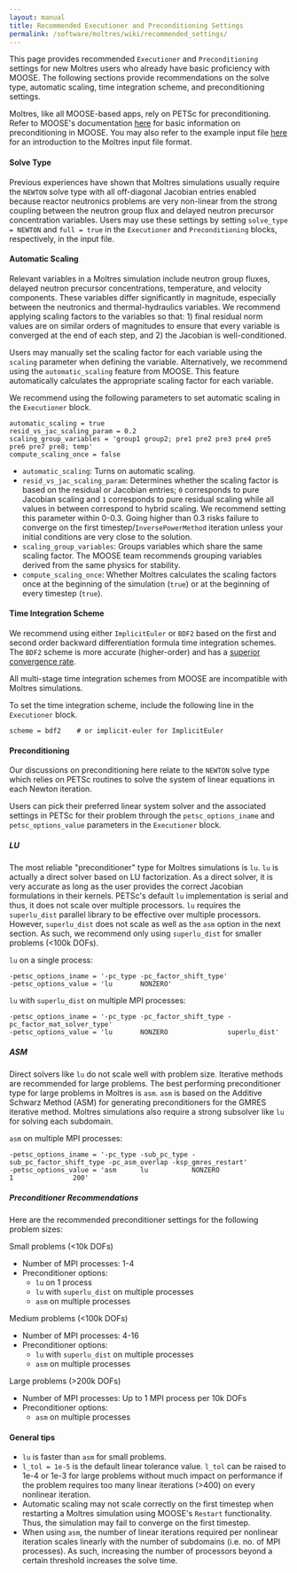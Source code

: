 ```yaml
---
layout: manual
title: Recommended Executioner and Preconditioning Settings
permalink: /software/moltres/wiki/recommended_settings/
---
```


This page provides recommended `Executioner` and `Preconditioning`
settings for new Moltres users who already have basic proficiency with MOOSE. The
following sections provide recommendations on the solve type, automatic scaling, time
integration scheme, and preconditioning settings.

Moltres, like all MOOSE-based apps, rely on PETSc for preconditioning. Refer to MOOSE's
documentation
[here](https://mooseframework.inl.gov/syntax/Preconditioning/index.html) for
basic information on preconditioning in MOOSE. You may also refer to the example input file
[here](http://arfc.github.io/software/moltres/wiki/input_example/) for an introduction
to the Moltres input file format.

#### Solve Type

Previous experiences have shown that Moltres simulations usually require the `NEWTON`
solve type with all off-diagonal Jacobian entries enabled because reactor neutronics
problems are very non-linear from the strong coupling between the neutron group flux
and delayed neutron precursor concentration variables. Users may use these settings by
setting `solve_type = NEWTON` and `full = true` in the `Executioner` and
`Preconditioning` blocks, respectively, in the input file.

#### Automatic Scaling

Relevant variables in a Moltres simulation include neutron group fluxes, delayed neutron
precursor concentrations, temperature, and velocity components. These variables differ
significantly in magnitude, especially between the neutronics and thermal-hydraulics
variables. We recommend applying scaling factors to the variables so that: 1)
final residual norm values are on similar orders of magnitudes to ensure that every
variable is converged at the end of each step, and 2) the Jacobian is well-conditioned.

Users may manually set the scaling factor for each variable using the `scaling` parameter
when defining the variable. Alternatively, we recommend using the `automatic_scaling`
feature from MOOSE. This feature automatically calculates the appropriate scaling factor
for each variable.

We recommend using the following parameters to set automatic scaling in the `Executioner` block.

```
automatic_scaling = true
resid_vs_jac_scaling_param = 0.2
scaling_group_variables = 'group1 group2; pre1 pre2 pre3 pre4 pre5 pre6 pre7 pre8; temp'
compute_scaling_once = false
```

- `automatic_scaling`: Turns on automatic scaling.
- `resid_vs_jac_scaling_param`: Determines whether the scaling factor is based on
the residual or Jacobian entries; `0` corresponds to pure Jacobian scaling and `1` corresponds
to pure residual scaling while all values in between correspond to hybrid scaling. We recommend
setting this parameter within 0-0.3. Going higher than 0.3 risks failure to converge on the
first timestep/`InversePowerMethod` iteration unless your initial conditions are very close
to the solution.
- `scaling_group_variables`: Groups variables which share the same scaling factor.
The MOOSE team recommends grouping variables derived from the same physics for stability.
- `compute_scaling_once`: Whether Moltres calculates the scaling factors once at the beginning
of the simulation (`true`) or at the beginning of every timestep (`true`).

#### Time Integration Scheme

We recommend using either `ImplicitEuler` or `BDF2` based on the first and second order backward
differentiation formula time integration schemes. The `BDF2` scheme is more accurate
(higher-order) and has a
[superior convergence rate](https://mooseframework.inl.gov/workshop/#/33/4).

All multi-stage time integration schemes from MOOSE are incompatible with Moltres simulations.

To set the time integration scheme, include the following line in the `Executioner` block.

```
scheme = bdf2    # or implicit-euler for ImplicitEuler
```

#### Preconditioning

Our discussions on preconditioning here relate to the `NEWTON` solve type which relies on PETSc
routines to solve the system of linear equations in each Newton iteration.

Users can pick their preferred linear system solver and the associated settings in PETSc for their
problem through the `petsc_options_iname` and `petsc_options_value` parameters in the
`Executioner` block.

##### LU

The most reliable "preconditioner" type for Moltres simulations is `lu`. `lu` is actually a direct
solver based on LU
factorization. As a direct solver, it is very accurate as long as the user provides the correct
Jacobian formulations in their kernels. PETSc's default `lu` implementation is serial and thus,
it does not scale over multiple processors. `lu` requires the `superlu_dist` parallel library to
be effective over multiple processors. However, `superlu_dist` does not scale as well as the `asm`
option in the next section. As such, we recommend only using `superlu_dist` for smaller problems
(<100k DOFs).

`lu` on a single process:
```
-petsc_options_iname = '-pc_type -pc_factor_shift_type'
-petsc_options_value = 'lu       NONZERO'
```

`lu` with `superlu_dist` on multiple MPI processes:
```
-petsc_options_iname = '-pc_type -pc_factor_shift_type -pc_factor_mat_solver_type'
-petsc_options_value = 'lu       NONZERO               superlu_dist'
```

##### ASM

Direct solvers like `lu` do not scale well with problem size. Iterative methods are recommended
for large problems. The best performing preconditioner type for large problems in Moltres is
`asm`. `asm` is based on the Additive Schwarz Method (ASM) for generating preconditioners for the
GMRES iterative method. Moltres simulations also require a strong subsolver like `lu` for solving
each subdomain.

`asm` on multiple MPI processes:
```
-petsc_options_iname = '-pc_type -sub_pc_type -sub_pc_factor_shift_type -pc_asm_overlap -ksp_gmres_restart'
-petsc_options_value = 'asm      lu           NONZERO                   1               200'
```

##### Preconditioner Recommendations

Here are the recommended preconditioner settings for the following problem sizes:

Small problems (<10k DOFs)
- Number of MPI processes: 1-4
- Preconditioner options:
  - `lu` on 1 process
  - `lu` with `superlu_dist` on multiple processes
  - `asm` on multiple processes

Medium problems (<100k DOFs)
- Number of MPI processes: 4-16
- Preconditioner options:
  - `lu` with `superlu_dist` on multiple processes
  - `asm` on multiple processes

Large problems (>200k DOFs)
- Number of MPI processes: Up to 1 MPI process per 10k DOFs
- Preconditioner options:
  - `asm` on multiple processes

#### General tips
- `lu` is faster than `asm` for small problems.
- `l_tol = 1e-5` is the default linear tolerance value. `l_tol` can be raised to 1e-4 or 1e-3 for
large problems without much impact on performance if the problem requires too many linear
iterations (>400) on every nonlinear iteration.
- Automatic scaling may not scale correctly on the first timestep when restarting a Moltres
simulation using MOOSE's `Restart` functionality. Thus, the simulation may fail to converge on the
first timestep.
- When using `asm`, the number of linear iterations required per nonlinear iteration scales
linearly with the number of subdomains (i.e. no. of MPI processes). As such, increasing the number
of processors beyond a certain threshold increases the solve time.
